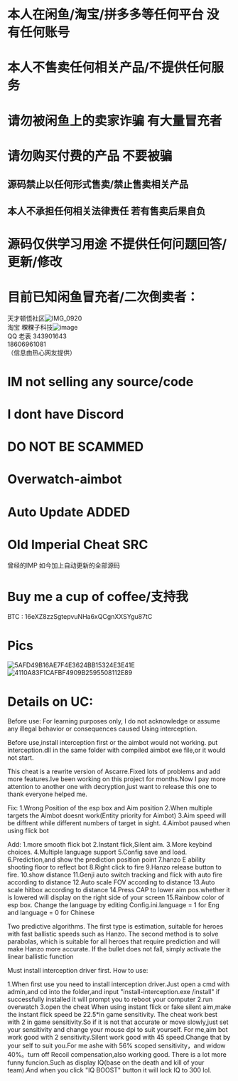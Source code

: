 # 本人在闲鱼/淘宝/拼多多等任何平台 没有任何账号
# 本人不售卖任何相关产品/不提供任何服务
# 请勿被闲鱼上的卖家诈骗 有大量冒充者
# 请勿购买付费的产品 不要被骗
## 源码禁止以任何形式售卖/禁止售卖相关产品
## 本人不承担任何相关法律责任 若有售卖后果自负
# 源码仅供学习用途 不提供任何问题回答/更新/修改
# 目前已知闲鱼冒充者/二次倒卖者：
天才顿悟社区![IMG_0920](https://github.com/Lynnette177/Rigel-Overwatch-External/assets/68948483/bac7369c-4b65-4b40-881e-4df384985adb)  
淘宝 粿粿子科技![image](https://github.com/Lynnette177/Rigel-Overwatch-External/assets/68948483/a10e6aa9-8cae-487e-8c9d-6ec78182733a)  
QQ 老表 343901643  
18606961081  
（信息由热心网友提供）

# IM not selling any source/code
# I dont have Discord
# DO NOT BE SCAMMED
# Overwatch-aimbot
# Auto Update ADDED
# Old Imperial Cheat SRC
曾经的IMP 如今加上自动更新的全部源码
# Buy me a cup of coffee/支持我
BTC : 16eXZ8zzSgtepvuNHa6xQCgnXXSYgu87tC  
# Pics
![5AFD49B16AE7F4E3624BB15324E3E41E](https://github.com/Lynnette177/Overwatch-aimbot-imperial/assets/68948483/2b180bb5-0a0d-4e7c-9f47-87aca6e702bf)
![4110A83F1CAFBF4909B2595508112E89](https://github.com/Lynnette177/Overwatch-aimbot-imperial/assets/68948483/4a8317a8-512e-4932-b86f-aa80d36c2def)

# Details on UC:
Before use: For learning purposes only, I do not acknowledge or assume any illegal behavior or consequences caused
Using interception.

Before use,install interception first or the aimbot would not working.
put interception.dll in the same folder with compiled aimbot exe file,or it would not start.

This cheat is a rewrite version of Ascarre.Fixed lots of problems and add more features.Ive been working on this project for months.Now I pay more attention to another one with decryption,just want to release this one to thank everyone helped me.

Fix:
1.Wrong Position of the esp box and Aim position
2.When multiple targets the Aimbot doesnt work(Entity priority for Aimbot)
3.Aim speed will be diffrent while different numbers of target in sight.
4.Aimbot paused when using flick bot

Add:
1.more smooth flick bot
2.Instant flick,Silent aim.
3.More keybind choices.
4.Multiple language support
5.Config save and load.
6.Prediction,and show the prediction position point
7.hanzo E ability shooting floor to reflect bot
8.Right click to fire
9.Hanzo release button to fire.
10.show distance
11.Genji auto switch tracking and flick with auto fire according to distance
12.Auto scale FOV according to distance
13.Auto scale hitbox according to distance
14.Press CAP to lower aim pos.whether it is lowered will display on the right side of your screen
15.Rainbow color of esp box.
Change the language by editing Config.ini.language = 1 for Eng and language = 0 for Chinese

Two predictive algorithms. The first type is estimation, suitable for heroes with fast ballistic speeds such as Hanzo. The second method is to solve parabolas, which is suitable for all heroes that require prediction and will make Hanzo more accurate. If the bullet does not fall, simply activate the linear ballistic function

Must install interception driver first.
How to use:

1.When first use you need to install interception driver.Just open a cmd with admin,and cd into the folder,and input "install-interception.exe /install"
if successfully installed it will prompt you to reboot your computer
2.run overwatch
3.open the cheat
When using instant flick or fake silent aim,make the instant flick speed be 22.5*in game sensitivity.
The cheat work best with 2 in game sensitivity.So if it is not that accurate or move slowly,just set your sensitivity and change your mouse dpi to suit yourself.
For me,aim bot work good with 2 sensitivity.Silent work good with 45 speed.Change that by your self to suit you.For me ashe with 56% scoped sensitivity，and widow 40%。turn off Recoil compensation,also working good.
There is a lot more funny funcion.Such as display IQ(base on the death and kill of your team).And when you click "IQ BOOST" button it will lock IQ to 300 lol.
